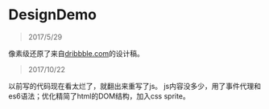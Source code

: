 # DesignDemo
> 2017/5/29

像素级还原了来自[dribbble.com](dribbble.com)的设计稿。
> 2017/10/22

以前写的代码现在看太烂了，就翻出来重写了js。
js内容没多少，用了事件代理和es6语法；优化精简了html的DOM结构，加入css sprite。
